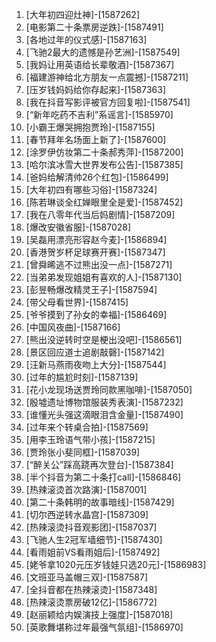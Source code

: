
1. [大年初四迎灶神]-[1587262]
1. [电影第二十条票房逆跌]-[1587491]
1. [各地过年的仪式感]-[1587163]
1. [飞驰2最大的遗憾是孙艺洲]-[1587549]
1. [我妈让用英语给长辈敬酒]-[1587367]
1. [福建游神给北方朋友一点震撼]-[1587211]
1. [压岁钱妈妈给你存起来]-[1587363]
1. [我在抖音写影评被官方回复啦]-[1587541]
1. [“新年吃药不吉利”系谣言]-[1585970]
1. [小霸王爆哭拥抱贾玲]-[1587155]
1. [春节拜年名场面上新了]-[1587600]
1. [涂罗伊仿妆第二十条郝秀萍]-[1587200]
1. [哈尔滨冰雪大世界发布公告]-[1587385]
1. [爸妈给解清帅26个红包]-[1586499]
1. [大年初四有哪些习俗]-[1587324]
1. [陈若琳谈全红婵眼里全是爱]-[1587452]
1. [我在八零年代当后妈剧情]-[1587209]
1. [爆改安徽省服]-[1587028]
1. [吴磊用漂亮形容赵今麦]-[1586894]
1. [香港贺岁杯足球赛开赛]-[1587347]
1. [曾舜晞逃不过熊出没一点]-[1587271]
1. [当弟弟发现姐姐有喜欢的人]-[1587130]
1. [彭昱畅爆改精灵王子]-[1587594]
1. [带父母看世界]-[1587415]
1. [爷爷摸到了孙女的幸福]-[1586469]
1. [中国风夜曲]-[1587166]
1. [熊出没逆转时空是梗出没吧]-[1586561]
1. [景区回应道士追剧敲磬]-[1587142]
1. [汪新马燕雨夜吻上大分]-[1587544]
1. [过年的尴尬时刻]-[1587139]
1. [花小龙现场送贾玲同款黑咖啡]-[1587050]
1. [殷墟遗址博物馆服装秀表演]-[1587232]
1. [谁懂光头强这滴眼泪含金量]-[1587490]
1. [过年来个转桌合拍]-[1587569]
1. [用李玉玲语气带小孩]-[1587215]
1. [贾玲张小斐同框]-[1587039]
1. [“醉关公”踩高跷再次登台]-[1587384]
1. [半个抖音为第二十条打call]-[1586846]
1. [热辣滚烫首次路演]-[1587001]
1. [第二十条韩明的故事暗线]-[1587429]
1. [切尔西逆转水晶宫]-[1587309]
1. [热辣滚烫抖音观影团]-[1587037]
1. [飞驰人生2冠军墙细节]-[1587430]
1. [看雨姐前VS看雨姐后]-[1587492]
1. [姥爷拿1020元压岁钱娃只选20元]-[1586983]
1. [文班亚马盖帽三双]-[1587587]
1. [全抖音都在热辣滚烫]-[1587348]
1. [热辣滚烫票房破12亿]-[1586772]
1. [赵丽颖给内娱演技上强度]-[1587018]
1. [英歌舞堪称过年最强气氛组]-[1586970]